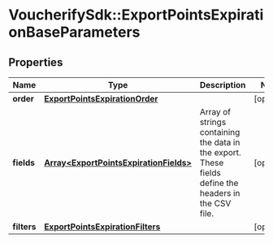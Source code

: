 # VoucherifySdk::ExportPointsExpirationBaseParameters

## Properties

| Name | Type | Description | Notes |
| ---- | ---- | ----------- | ----- |
| **order** | [**ExportPointsExpirationOrder**](ExportPointsExpirationOrder.md) |  | [optional] |
| **fields** | [**Array&lt;ExportPointsExpirationFields&gt;**](ExportPointsExpirationFields.md) | Array of strings containing the data in the export. These fields define the headers in the CSV file. | [optional] |
| **filters** | [**ExportPointsExpirationFilters**](ExportPointsExpirationFilters.md) |  | [optional] |

